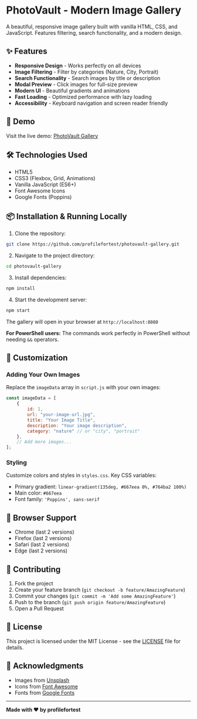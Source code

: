 # PhotoVault - Modern Image Gallery

A beautiful, responsive image gallery built with vanilla HTML, CSS, and JavaScript. Features filtering, search functionality, and a modern design.

## ✨ Features

- **Responsive Design** - Works perfectly on all devices
- **Image Filtering** - Filter by categories (Nature, City, Portrait)
- **Search Functionality** - Search images by title or description
- **Modal Preview** - Click images for full-size preview
- **Modern UI** - Beautiful gradients and animations
- **Fast Loading** - Optimized performance with lazy loading
- **Accessibility** - Keyboard navigation and screen reader friendly

## 🚀 Demo

Visit the live demo: [PhotoVault Gallery](https://profilefortest.github.io/photovault-gallery)

## 🛠️ Technologies Used

- HTML5
- CSS3 (Flexbox, Grid, Animations)
- Vanilla JavaScript (ES6+)
- Font Awesome Icons
- Google Fonts (Poppins)

## 📦 Installation & Running Locally

1. Clone the repository:
```bash
git clone https://github.com/profilefortest/photovault-gallery.git
```

2. Navigate to the project directory:
```bash
cd photovault-gallery
```

3. Install dependencies:
```bash
npm install
```

4. Start the development server:
```bash
npm start
```

The gallery will open in your browser at `http://localhost:8080`

**For PowerShell users:** The commands work perfectly in PowerShell without needing `&&` operators.

## 🔧 Customization

### Adding Your Own Images

Replace the `imageData` array in `script.js` with your own images:

```javascript
const imageData = [
    {
        id: 1,
        url: "your-image-url.jpg",
        title: "Your Image Title",
        description: "Your image description",
        category: "nature" // or "city", "portrait"
    },
    // Add more images...
];
```

### Styling

Customize colors and styles in `styles.css`. Key CSS variables:

- Primary gradient: `linear-gradient(135deg, #667eea 0%, #764ba2 100%)`
- Main color: `#667eea`
- Font family: `'Poppins', sans-serif`

## 📱 Browser Support

- Chrome (last 2 versions)
- Firefox (last 2 versions)
- Safari (last 2 versions)
- Edge (last 2 versions)

## 🤝 Contributing

1. Fork the project
2. Create your feature branch (`git checkout -b feature/AmazingFeature`)
3. Commit your changes (`git commit -m 'Add some AmazingFeature'`)
4. Push to the branch (`git push origin feature/AmazingFeature`)
5. Open a Pull Request

## 📄 License

This project is licensed under the MIT License - see the [LICENSE](LICENSE) file for details.

## 🙏 Acknowledgments

- Images from [Unsplash](https://unsplash.com)
- Icons from [Font Awesome](https://fontawesome.com)
- Fonts from [Google Fonts](https://fonts.google.com)

---

**Made with ❤️ by profilefortest**
